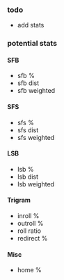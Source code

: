 ### todo
- add stats

### potential stats

#### SFB
- sfb %
- sfb dist
- sfb weighted

#### SFS
- sfs %
- sfs dist
- sfs weighted

#### LSB
- lsb %
- lsb dist
- lsb weighted

#### Trigram
- inroll %
- outroll %
- roll ratio
- redirect %

#### Misc
- home %
